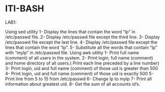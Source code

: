 # ITI-BASH

LAB1:


Using sed utility
1- Display the lines that contain the word “lp” in /etc/passwd file.
2- Display /etc/passwd file except the third line.
3- Display /etc/passwd file except the last line.
4- Display /etc/passwd file except the lines that contain the word “lp”.
5- Substitute all the words that contain “lp” with “mylp” in /etc/passwd file.
Using awk utility
1- Print full name (comment) of all users in the system.
2- Print login, full name (comment) and home directory of all users.( Print each line preceded by a line number)
3- Print login, uid and full name (comment) of those uid is greater than 500
4- Print login, uid and full name (comment) of those uid is exactly 500
5- Print line from 5 to 15 from /etc/passwd
6- Change lp to mylp
7- Print all information about greatest uid.
8- Get the sum of all accounts id’s.
